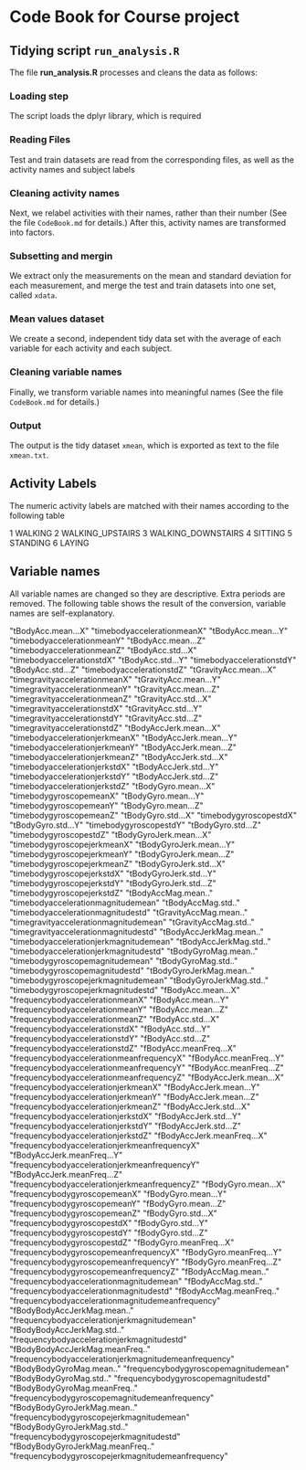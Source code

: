 # Code Book for Course project

## Tidying script `run_analysis.R`

The file **run_analysis.R** processes and cleans the data as follows:

### Loading step
The script loads the dplyr library, which is required

### Reading Files
Test and train datasets are read from the corresponding files, as well as the activity names and subject labels

### Cleaning activity names
Next, we relabel activities with their names, rather than their number (See the file `CodeBook.md` for details.) After this, activity names are transformed into factors.

### Subsetting and mergin
We extract only the measurements on the mean and standard deviation for each measurement, and merge the test and train datasets into one set, called `xdata`.

### Mean values dataset
We create a second, independent tidy data set with the average of each variable for each activity and each subject.

### Cleaning variable names
Finally, we transform variable names into meaningful names (See the file `CodeBook.md` for details.)

### Output
The output is the tidy dataset `xmean`, which is exported as text to the file `xmean.txt`.


## Activity Labels

The numeric activity labels are matched with their names according to the following table

1 WALKING
2 WALKING_UPSTAIRS
3 WALKING_DOWNSTAIRS
4 SITTING
5 STANDING
6 LAYING

## Variable names

All variable names are changed so they are descriptive. Extra periods are removed. The following table shows the result of the conversion, variable names are self-explanatory.

"tBodyAcc.mean...X" 			"timebodyaccelerationmeanX"
"tBodyAcc.mean...Y" 			"timebodyaccelerationmeanY"
"tBodyAcc.mean...Z" 			"timebodyaccelerationmeanZ"
"tBodyAcc.std...X" 			"timebodyaccelerationstdX"
"tBodyAcc.std...Y" 			"timebodyaccelerationstdY"
"tBodyAcc.std...Z" 			"timebodyaccelerationstdZ"
"tGravityAcc.mean...X" 			"timegravityaccelerationmeanX"
"tGravityAcc.mean...Y" 			"timegravityaccelerationmeanY"
"tGravityAcc.mean...Z" 			"timegravityaccelerationmeanZ"
"tGravityAcc.std...X" 			"timegravityaccelerationstdX"
"tGravityAcc.std...Y" 			"timegravityaccelerationstdY"
"tGravityAcc.std...Z" 			"timegravityaccelerationstdZ"
"tBodyAccJerk.mean...X" 		"timebodyaccelerationjerkmeanX"
"tBodyAccJerk.mean...Y" 		"timebodyaccelerationjerkmeanY"
"tBodyAccJerk.mean...Z" 		"timebodyaccelerationjerkmeanZ"
"tBodyAccJerk.std...X" 			"timebodyaccelerationjerkstdX"
"tBodyAccJerk.std...Y" 			"timebodyaccelerationjerkstdY"
"tBodyAccJerk.std...Z"			"timebodyaccelerationjerkstdZ"
"tBodyGyro.mean...X" 			"timebodygyroscopemeanX"
"tBodyGyro.mean...Y" 			"timebodygyroscopemeanY"
"tBodyGyro.mean...Z" 			"timebodygyroscopemeanZ"
"tBodyGyro.std...X" 			"timebodygyroscopestdX"
"tBodyGyro.std...Y" 			"timebodygyroscopestdY"
"tBodyGyro.std...Z" 			"timebodygyroscopestdZ"
"tBodyGyroJerk.mean...X" 		"timebodygyroscopejerkmeanX"
"tBodyGyroJerk.mean...Y" 		"timebodygyroscopejerkmeanY"
"tBodyGyroJerk.mean...Z" 		"timebodygyroscopejerkmeanZ"
"tBodyGyroJerk.std...X" 		"timebodygyroscopejerkstdX"
"tBodyGyroJerk.std...Y" 		"timebodygyroscopejerkstdY"
"tBodyGyroJerk.std...Z" 		"timebodygyroscopejerkstdZ"
"tBodyAccMag.mean.." 			"timebodyaccelerationmagnitudemean"
"tBodyAccMag.std.." 			"timebodyaccelerationmagnitudestd"
"tGravityAccMag.mean.." 		"timegravityaccelerationmagnitudemean"
"tGravityAccMag.std.." 			"timegravityaccelerationmagnitudestd"
"tBodyAccJerkMag.mean.." 		"timebodyaccelerationjerkmagnitudemean"
"tBodyAccJerkMag.std.." 		"timebodyaccelerationjerkmagnitudestd"
"tBodyGyroMag.mean.." 			"timebodygyroscopemagnitudemean"
"tBodyGyroMag.std.." 			"timebodygyroscopemagnitudestd"
"tBodyGyroJerkMag.mean.." 		"timebodygyroscopejerkmagnitudemean"
"tBodyGyroJerkMag.std.." 		"timebodygyroscopejerkmagnitudestd"
"fBodyAcc.mean...X" 			"frequencybodyaccelerationmeanX"
"fBodyAcc.mean...Y" 			"frequencybodyaccelerationmeanY"
"fBodyAcc.mean...Z" 			"frequencybodyaccelerationmeanZ"
"fBodyAcc.std...X" 			"frequencybodyaccelerationstdX"
"fBodyAcc.std...Y" 			"frequencybodyaccelerationstdY"
"fBodyAcc.std...Z" 			"frequencybodyaccelerationstdZ"
"fBodyAcc.meanFreq...X" 		"frequencybodyaccelerationmeanfrequencyX"
"fBodyAcc.meanFreq...Y" 		"frequencybodyaccelerationmeanfrequencyY"
"fBodyAcc.meanFreq...Z" 		"frequencybodyaccelerationmeanfrequencyZ"
"fBodyAccJerk.mean...X" 		"frequencybodyaccelerationjerkmeanX"
"fBodyAccJerk.mean...Y" 		"frequencybodyaccelerationjerkmeanY"
"fBodyAccJerk.mean...Z" 		"frequencybodyaccelerationjerkmeanZ"
"fBodyAccJerk.std...X" 			"frequencybodyaccelerationjerkstdX"
"fBodyAccJerk.std...Y" 			"frequencybodyaccelerationjerkstdY"
"fBodyAccJerk.std...Z" 			"frequencybodyaccelerationjerkstdZ"
"fBodyAccJerk.meanFreq...X" 		"frequencybodyaccelerationjerkmeanfrequencyX"
"fBodyAccJerk.meanFreq...Y" 		"frequencybodyaccelerationjerkmeanfrequencyY"
"fBodyAccJerk.meanFreq...Z" 		"frequencybodyaccelerationjerkmeanfrequencyZ"
"fBodyGyro.mean...X" 			"frequencybodygyroscopemeanX"
"fBodyGyro.mean...Y" 			"frequencybodygyroscopemeanY"
"fBodyGyro.mean...Z" 			"frequencybodygyroscopemeanZ"
"fBodyGyro.std...X" 			"frequencybodygyroscopestdX"
"fBodyGyro.std...Y" 			"frequencybodygyroscopestdY"
"fBodyGyro.std...Z" 			"frequencybodygyroscopestdZ"
"fBodyGyro.meanFreq...X" 		"frequencybodygyroscopemeanfrequencyX"
"fBodyGyro.meanFreq...Y" 		"frequencybodygyroscopemeanfrequencyY"
"fBodyGyro.meanFreq...Z" 		"frequencybodygyroscopemeanfrequencyZ"
"fBodyAccMag.mean.." 			"frequencybodyaccelerationmagnitudemean"
"fBodyAccMag.std.." 			"frequencybodyaccelerationmagnitudestd"
"fBodyAccMag.meanFreq.." 		"frequencybodyaccelerationmagnitudemeanfrequency"
"fBodyBodyAccJerkMag.mean.." 		"frequencybodyaccelerationjerkmagnitudemean"
"fBodyBodyAccJerkMag.std.." 		"frequencybodyaccelerationjerkmagnitudestd"
"fBodyBodyAccJerkMag.meanFreq.." 	"frequencybodyaccelerationjerkmagnitudemeanfrequency"
"fBodyBodyGyroMag.mean.." 		"frequencybodygyroscopemagnitudemean"
"fBodyBodyGyroMag.std.." 		"frequencybodygyroscopemagnitudestd"
"fBodyBodyGyroMag.meanFreq.." 		"frequencybodygyroscopemagnitudemeanfrequency"
"fBodyBodyGyroJerkMag.mean.." 		"frequencybodygyroscopejerkmagnitudemean"
"fBodyBodyGyroJerkMag.std.." 		"frequencybodygyroscopejerkmagnitudestd"
"fBodyBodyGyroJerkMag.meanFreq.." 	"frequencybodygyroscopejerkmagnitudemeanfrequency"


